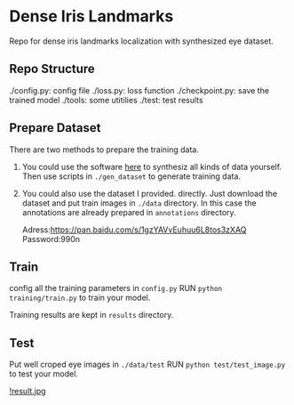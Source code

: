 # Dense Iris Landmarks
Repo for dense iris landmarks localization with synthesized eye dataset.

## Repo Structure
./config.py: config file 
./loss.py: loss function
./checkpoint.py: save the trained model
./tools: some utitilies
./test: test results

## Prepare Dataset
There are two methods to prepare the training data.
1. You could use the software [here](https://www.cl.cam.ac.uk/research/rainbow/projects/unityeyes/tutorial.html) to synthesiz all kinds of data yourself. Then use scripts in `./gen_dataset` to generate training data.

2. You could also use the dataset I provided. directly. Just download the dataset and put train images in `./data` directory. 
   In this case the annotations are already prepared in `annotations` directory.
   
   Adress:https://pan.baidu.com/s/1gzYAVvEuhuu6L8tos3zXAQ  
   Password:990n
   
## Train
config all the training parameters in `config.py`
RUN `python training/train.py` to train your model.

Training results are kept in `results` directory.

## Test

Put well croped eye images in `./data/test`
RUN `python test/test_image.py` to test your model.

[!result.jpg](./images/epoch_002.jpg)

   

